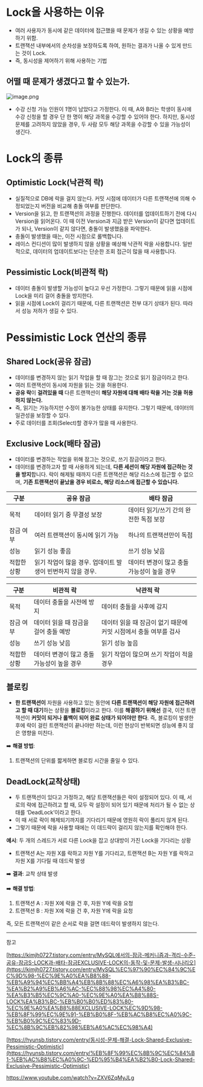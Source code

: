 # Lock을 사용하는 이유

- 여러 사용자가 동시에 같은 데이터에 접근했을 때 문제가 생길 수 있는 상황을 예방하기 위함.
- 트랜잭션 내부에서의 순차성을 보장하도록 하여, 원하는 결과가 나올 수 있게 만드는 것이 Lock.
- 즉, 동시성을 제어하기 위해 사용하는 기법

## 어떨 때 문제가 생겼다고 할 수 있는가.

![image.png](attachment:fff10a65-d442-4bcd-9d08-2b3909a51fa7:image.png)

- 수강 신청 가능 인원이 1명이 남았다고 가정한다. 이 때, A와 B라는 학생이 동시에 수강 신청을 할 경우 단 한 명이 해당 과목을 수강할 수 있어야 한다. 하지만, 동시성 문제를 고려하지 않았을 경우, 두 사람 모두 해당 과목을 수강할 수 있을 가능성이 생긴다.

# Lock의 종류

## Optimistic Lock(낙관적 락)

- 실질적으로 DB에 락을 걸지 않는다. 커밋 시점에 데이터가 다른 트랜잭션에 의해 수정되었는지 버전을 비교해 충돌 여부를 판단한다.
- Version을 읽고, 한 트랜잭션의 과정을 진행한다. 데이터를 업데이트하기 전에 다시 Version을 읽어온다. 이 때 이전 Version과 지금 받은 Version이 같다면 업데이트가 되나, Version이 같지 않다면, 충돌이 발생했음을 파악한다.
- 충돌이 발생했을 때는, 이전 시점으로 롤백합니다.
- 레이스 컨디션이 많이 발생하지 않을 상황을 예상해 낙관적 락을 사용합니다. 일반적으로, 데이터의 업데이트보다는 단순한 조회 접근이 많을 때 사용합니다.

## Pessimistic Lock(비관적 락)

- 데이터 충돌이 발생할 가능성이 높다고 우선 가정한다. 그렇기 때문에 읽을 시점에 Lock을 미리 걸어 충돌을 방지한다.
- 읽을 시점에 Lock이 걸리기 때문에, 다른 트랜잭션은 전부 대기 상태가 된다. 따라서 성능 저하가 생길 수 있다.

# Pessimistic Lock 연산의 종류

## Shared Lock(공유 잠금)

- 데이터를 변경하지 않는 읽기 작업을 할 때 잠그는 것으로 읽기 잠금이라고 한다.
- 여러 트랜잭션이 동시에 자원을 읽는 것을 허용한다.
- **공유 락**이 **걸려있을 때** 다른 트랜잭션이 **해당 자원에 대해 배타 락을 거는 것을 허용하지 않는다.**
- 즉, 읽기는 가능하지만 수정이 불가능한 상태를 유지한다. 그렇기 때문에, 데이터의 일관성을 보장할 수 있다.
- 주로 데이터를 조회(Select)할 경우가 많을 때 사용한다.

## Exclusive Lock(배타 잠금)

- 데이터를 변경하는 작업을 위해 잠그는 것으로, 쓰기 잠금이라고 한다.
- 데이터를 변경하고자 할 때 사용하게 되는데, **다른 세션이 해당 자원에 접근하는 것을 방지**합니다. 락이 해제될 때까지 다른 트랜잭션은 해당 리소스에 접근할 수 없으며, **기존 트랜잭션이 끝났을 경우 비로소, 해당 리소스에 접근할 수 있습니다.**

| 구분 | 공유 잠금 | 배타 잠금 |
| --- | --- | --- |
| 목적 | 데이터 읽기 중 무결성 보장 | 데이터 읽기/쓰기 간의 완전한 독점 보장 |
| 잠금 여부 | 여러 트랜잭션이 동시에 읽기 가능 | 하나의 트랜잭션만이 독점 |
| 성능 | 읽기 성능 좋음 | 쓰기 성능 낮음 |
| 적합한 상황 | 읽기 작업이 많을 경우. 업데이트 발생이 빈번하지 않을 경우. | 데이터 변경이 많고 충돌 가능성이 높을 경우 |

| 구분 | 비관적 락 | 낙관적 락 |
| --- | --- | --- |
| 목적 | 데이터 충돌을 사전에 방지 | 데이터 충돌을 사후에 감지 |
| 잠금 여부 | 데이터 읽을 때 잠금을 걸어 충돌 예방 | 데이터 읽을 때 잠금이 없기 때문에 커밋 시점에서 충돌 여부를 검사 |
| 성능 | 쓰기 성능 낮음 | 읽기 성능 높음 |
| 적합한 상황 | 데이터 변경이 많고 충돌 가능성이 높을 경우 | 읽기 작업이 많으며 쓰기 작업이 적을 경우 |

## 블로킹

- **한 트랜잭션이** 자원을 사용하고 있는 동안에 **다른 트랜잭션이 해당 자원에 접근하려고 할 때 대기**하는 상황을 **블로킹**이라고 한다. 이를 **해결하기 위해선** 결국, 이전 트랜잭션이 **커밋이 되거나 롤백이 되어 완료 상태가 되어야만 한다**. 즉, 블로킹이 발생한 후에 락이 걸린 트랜잭션이 끝나야만 하는데, 이런 현상이 반복되면 성능에 좋지 않은 영향을 미친다.

➡️ **해결 방법**: 

1. 트랜잭션의 단위를 짧게하면 블로킹 시간을 줄일 수 있다.

## DeadLock(교착상태)

- 두 트랜잭션이 있다고 가정하고, 해당 트랜잭션들은 락이 설정되어 있다. 이 때, 서로의 락에 접근하려고 할 때, 모두 락 설정이 되어 있기 때문에 처리가 될 수 없는 상태를 ‘DeadLock’이라고 한다.
- 이 때 서로 락이 해제되기까지를 기다리기 때문에 영원히 락이 풀리지 않게 된다.
- 그렇기 때문에 락을 사용할 때에는 이 데드락이 걸리지 않는지를 확인해야 한다.

**예시**: 두 개의 스레드가 서로 다른 Lock을 잡고 상대방이 가진 Lock을 기다리는 상황

- 트랜잭션 A는 자원 X를 락하고 자원 Y를 기다리고, 트랜잭션 B는 자원 Y를 락하고 자원 X를 기다릴 때 데드락 발생

➡️ **결과**: 교착 상태 발생 

➡️ **해결 방법**:

1. 트랜잭션 A : 자원 X에 락을 건 후, 자원 Y에 락을 요청
2. 트랜잭션 B : 자원 X에 락을 건 후, 자원 Y에 락을 요청

즉, 모든 트랜잭션이 같은 순서로 락을 걸면 데드락이 발생하지 않는다.

---

참고

[https://kimjh0727.tistory.com/entry/MySQL에서의-잠금-메커니즘과-격리-수준-공유-잠금S-LOCK과-배타-잠금EXCLUSIVE-LOCK의-동작-및-문제-발생-시나리오](https://kimjh0727.tistory.com/entry/MySQL%EC%97%90%EC%84%9C%EC%9D%98-%EC%9E%A0%EA%B8%88-%EB%A9%94%EC%BB%A4%EB%8B%88%EC%A6%98%EA%B3%BC-%EA%B2%A9%EB%A6%AC-%EC%88%98%EC%A4%80-%EA%B3%B5%EC%9C%A0-%EC%9E%A0%EA%B8%88S-LOCK%EA%B3%BC-%EB%B0%B0%ED%83%80-%EC%9E%A0%EA%B8%88EXCLUSIVE-LOCK%EC%9D%98-%EB%8F%99%EC%9E%91-%EB%B0%8F-%EB%AC%B8%EC%A0%9C-%EB%B0%9C%EC%83%9D-%EC%8B%9C%EB%82%98%EB%A6%AC%EC%98%A4)

[https://hyunsb.tistory.com/entry/동시성-문제-해결-Lock-Shared-Exclusive-Pessimistic-Optimistic](https://hyunsb.tistory.com/entry/%EB%8F%99%EC%8B%9C%EC%84%B1-%EB%AC%B8%EC%A0%9C-%ED%95%B4%EA%B2%B0-Lock-Shared-Exclusive-Pessimistic-Optimistic)

https://www.youtube.com/watch?v=ZXV6ZqMyJLg
